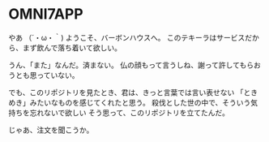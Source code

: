 # OMNI7APP

やあ （´・ω・｀)
ようこそ、バーボンハウスへ。
このテキーラはサービスだから、まず飲んで落ち着いて欲しい。

うん、「また」なんだ。済まない。
仏の顔もって言うしね、謝って許してもらおうとも思っていない。

でも、このリポジトリを見たとき、君は、きっと言葉では言い表せない
「ときめき」みたいなものを感じてくれたと思う。
殺伐とした世の中で、そういう気持ちを忘れないで欲しい
そう思って、このリポジトリを立てたんだ。

じゃあ、注文を聞こうか。
